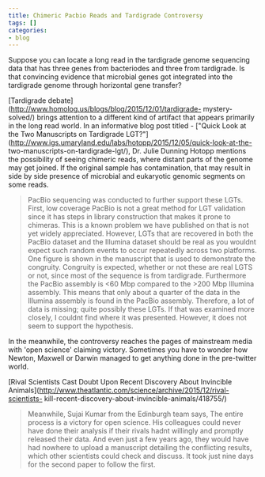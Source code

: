 ```yaml
---
title: Chimeric Pacbio Reads and Tardigrade Controversy
tags: []
categories:
- blog
---
```

Suppose you can locate a long read in the tardigrade genome sequencing data
that has three genes from bacteriodes and three from tardigrade. Is that
convincing evidence that microbial genes got integrated into the tardigrade
genome through horizontal gene transfer?
<!--more-->

[Tardigrade debate](http://www.homolog.us/blogs/blog/2015/12/01/tardigrade-
mystery-solved/) brings attention to a different kind of artifact that appears
primarily in the long read world. In an informative blog post titled - ["Quick
Look at the Two Manuscripts on Tardigrade
LGT?"](http://www.igs.umaryland.edu/labs/hotopp/2015/12/05/quick-look-at-the-
two-manuscripts-on-tardigrade-lgt/), Dr. Julie Dunning Hotopp mentions the
possibility of seeing chimeric reads, where distant parts of the genome may
get joined. If the original sample has contamination, that may result in side
by side presence of microbial and eukaryotic genomic segments on some reads.

> PacBio sequencing was conducted to further support these LGTs. First, low
coverage PacBio is not a great method for LGT validation since it has steps in
library construction that makes it prone to chimeras. This is a known problem
we have published on that is not yet widely appreciated. However, LGTs that
are recovered in both the PacBio dataset and the Illumina dataset should be
real as you wouldnt expect such random events to occur repeatedly across two
platforms. One figure is shown in the manuscript that is used to demonstrate
the congruity. Congruity is expected, whether or not these are real LGTS or
not, since most of the sequence is from tardigrade. Furthermore the PacBio
assembly is <60 Mbp compared to the >200 Mbp Illumina assembly. This means
that only about a quarter of the data in the Illumina assembly is found in the
PacBio assembly. Therefore, a lot of data is missing; quite possibly these
LGTs. If that was examined more closely, I couldnt find where it was
presented. However, it does not seem to support the hypothesis.

In the meanwhile, the controversy reaches the pages of mainstream media with
'open science' claiming victory. Sometimes you have to wonder how Newton,
Maxwell or Darwin managed to get anything done in the pre-twitter world.

[Rival Scientists Cast Doubt Upon Recent Discovery About Invincible
Animals](http://www.theatlantic.com/science/archive/2015/12/rival-scientists-
kill-recent-discovery-about-invincible-animals/418755/)

> Meanwhile, Sujai Kumar from the Edinburgh team says, The entire process is a
victory for open science. His colleagues could never have done their analysis
if their rivals hadnt willingly and promptly released their data. And even
just a few years ago, they would have had nowhere to upload a manuscript
detailing the conflicting results, which other scientists could check and
discuss. It took just nine days for the second paper to follow the first.

